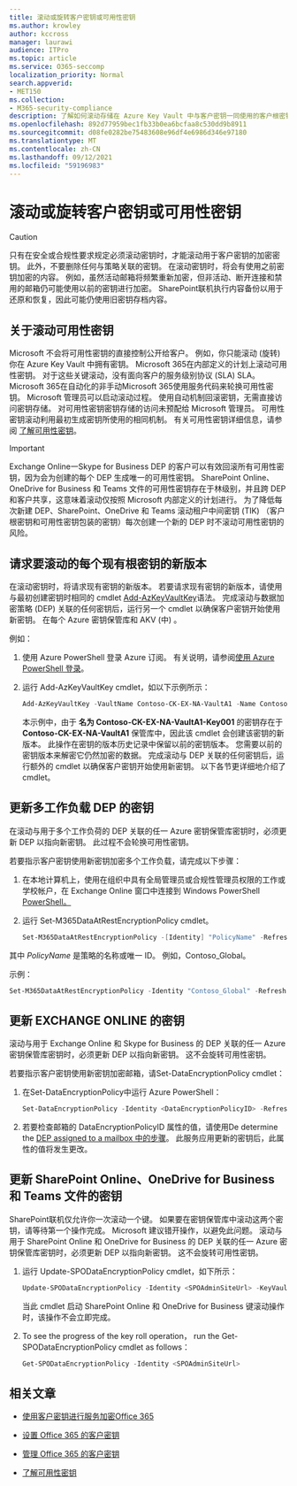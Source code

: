```yaml
---
title: 滚动或旋转客户密钥或可用性密钥
ms.author: krowley
author: kccross
manager: laurawi
audience: ITPro
ms.topic: article
ms.service: O365-seccomp
localization_priority: Normal
search.appverid:
- MET150
ms.collection:
- M365-security-compliance
description: 了解如何滚动存储在 Azure Key Vault 中与客户密钥一同使用的客户根密钥。 服务包括Exchange Online、Skype for Business、SharePoint Online、OneDrive for Business和Teams文件。
ms.openlocfilehash: 892d77959bec1fb33b0ea6bcfaa8c530dd9b8911
ms.sourcegitcommit: d08fe0282be75483608e96df4e6986d346e97180
ms.translationtype: MT
ms.contentlocale: zh-CN
ms.lasthandoff: 09/12/2021
ms.locfileid: "59196983"
---
```

# <a name="roll-or-rotate-a-customer-key-or-an-availability-key"></a>滚动或旋转客户密钥或可用性密钥

> [!CAUTION]
> 只有在安全或合规性要求规定必须滚动密钥时，才能滚动用于客户密钥的加密密钥。 此外，不要删除任何与策略关联的密钥。 在滚动密钥时，将会有使用之前密钥加密的内容。 例如，虽然活动邮箱将频繁重新加密，但非活动、断开连接和禁用的邮箱仍可能使用以前的密钥进行加密。 SharePoint联机执行内容备份以用于还原和恢复，因此可能仍使用旧密钥存档内容。

## <a name="about-rolling-the-availability-key"></a>关于滚动可用性密钥

Microsoft 不会将可用性密钥的直接控制公开给客户。 例如，你只能滚动 (旋转) 你在 Azure Key Vault 中拥有密钥。 Microsoft 365在内部定义的计划上滚动可用性密钥。 对于这些关键滚动，没有面向客户的服务级别协议 (SLA) SLA。 Microsoft 365在自动化的非手动Microsoft 365使用服务代码来轮换可用性密钥。 Microsoft 管理员可以启动滚动过程。 使用自动机制回滚密钥，无需直接访问密钥存储。 对可用性密钥密钥存储的访问未预配给 Microsoft 管理员。 可用性密钥滚动利用最初生成密钥所使用的相同机制。 有关可用性密钥详细信息，请参阅 [了解可用性密钥](customer-key-availability-key-understand.md)。

> [!IMPORTANT]
> Exchange Online一Skype for Business DEP 的客户可以有效回滚所有可用性密钥，因为会为创建的每个 DEP 生成唯一的可用性密钥。 SharePoint Online、OneDrive for Business 和 Teams 文件的可用性密钥存在于林级别，并且跨 DEP 和客户共享，这意味着滚动仅按照 Microsoft 内部定义的计划进行。 为了降低每次新建 DEP、SharePoint、OneDrive 和 Teams 滚动租户中间密钥 (TIK) （客户根密钥和可用性密钥包装的密钥）每次创建一个新的 DEP 时不滚动可用性密钥的风险。

## <a name="request-a-new-version-of-each-existing-root-key-you-want-to-roll"></a>请求要滚动的每个现有根密钥的新版本

在滚动密钥时，将请求现有密钥的新版本。 若要请求现有密钥的新版本，请使用与最初创建密钥时相同的 cmdlet [Add-AzKeyVaultKey](/powershell/module/az.keyvault/add-azkeyvaultkey)语法。 完成滚动与数据加密策略 (DEP) 关联的任何密钥后，运行另一个 cmdlet 以确保客户密钥开始使用新密钥。 在每个 Azure 密钥保管库和 AKV (中) 。

例如：

1. 使用 Azure PowerShell 登录 Azure 订阅。 有关说明，请参阅[使用 Azure PowerShell 登录](/powershell/azure/authenticate-azureps)。

2. 运行 Add-AzKeyVaultKey cmdlet，如以下示例所示：

   ```powershell
   Add-AzKeyVaultKey -VaultName Contoso-CK-EX-NA-VaultA1 -Name Contoso-CK-EX-NA-VaultA1-Key001 -Destination HSM -KeyOps @('wrapKey','unwrapKey') -NotBefore (Get-Date -Date "12/27/2016 12:01 AM")
   ```

   本示例中，由于 **名为 Contoso-CK-EX-NA-VaultA1-Key001** 的密钥存在于 **Contoso-CK-EX-NA-VaultA1** 保管库中，因此该 cmdlet 会创建该密钥的新版本。 此操作在密钥的版本历史记录中保留以前的密钥版本。 您需要以前的密钥版本来解密它仍然加密的数据。 完成滚动与 DEP 关联的任何密钥后，运行额外的 cmdlet 以确保客户密钥开始使用新密钥。 以下各节更详细地介绍了 cmdlet。
  
## <a name="update-the-keys-for-multi-workload-deps"></a>更新多工作负载 DEP 的密钥

在滚动与用于多个工作负荷的 DEP 关联的任一 Azure 密钥保管库密钥时，必须更新 DEP 以指向新密钥。 此过程不会轮换可用性密钥。

若要指示客户密钥使用新密钥加密多个工作负载，请完成以下步骤：

1. 在本地计算机上，使用在组织中具有全局管理员或合规性管理员权限的工作或学校帐户，在 Exchange Online 窗口中连接到 Windows PowerShell [PowerShell。](/powershell/exchange/connect-to-exchange-online-powershell)

2. 运行 Set-M365DataAtRestEncryptionPolicy cmdlet。
  
   ```powershell
   Set-M365DataAtRestEncryptionPolicy -[Identity] "PolicyName" -Refresh
   ```

其中 *PolicyName* 是策略的名称或唯一 ID。 例如，Contoso_Global。

示例：

```powershell
Set-M365DataAtRestEncryptionPolicy -Identity "Contoso_Global" -Refresh
```

## <a name="update-the-keys-for-exchange-online-deps"></a>更新 EXCHANGE ONLINE 的密钥

滚动与用于 Exchange Online 和 Skype for Business 的 DEP 关联的任一 Azure 密钥保管库密钥时，必须更新 DEP 以指向新密钥。 这不会旋转可用性密钥。

若要指示客户密钥使用新密钥加密邮箱，请Set-DataEncryptionPolicy cmdlet：

1. 在Set-DataEncryptionPolicy中运行 Azure PowerShell：
  
   ```powershell
   Set-DataEncryptionPolicy -Identity <DataEncryptionPolicyID> -Refresh
   ```

2. 若要检查邮箱的 DataEncryptionPolicyID 属性的值，请使用De determine the [DEP assigned to a mailbox 中的步骤](customer-key-manage.md#determine-the-dep-assigned-to-a-mailbox)。 此服务应用更新的密钥后，此属性的值将发生更改。
  
## <a name="update-the-keys-for-sharepoint-online-onedrive-for-business-and-teams-files"></a>更新 SharePoint Online、OneDrive for Business 和 Teams 文件的密钥

SharePoint联机仅允许你一次滚动一个键。 如果要在密钥保管库中滚动这两个密钥，请等待第一个操作完成。 Microsoft 建议错开操作，以避免此问题。 滚动与用于 SharePoint Online 和 OneDrive for Business 的 DEP 关联的任一 Azure 密钥保管库密钥时，必须更新 DEP 以指向新密钥。 这不会旋转可用性密钥。

1. 运行 Update-SPODataEncryptionPolicy cmdlet，如下所示：
  
   ```powershell
   Update-SPODataEncryptionPolicy -Identity <SPOAdminSiteUrl> -KeyVaultName <ReplacementKeyVaultName> -KeyName <ReplacementKeyName> -KeyVersion <ReplacementKeyVersion> -KeyType <Primary | Secondary>
   ```

   当此 cmdlet 启动 SharePoint Online 和 OneDrive for Business 键滚动操作时，该操作不会立即完成。

2. To see the progress of the key roll operation， run the Get-SPODataEncryptionPolicy cmdlet as follows：

   ```powershell
   Get-SPODataEncryptionPolicy -Identity <SPOAdminSiteUrl>
   ```

## <a name="related-articles"></a>相关文章

- [使用客户密钥进行服务加密Office 365](customer-key-overview.md)

- [设置 Office 365 的客户密钥](customer-key-set-up.md)

- [管理 Office 365 的客户密钥](customer-key-manage.md)

- [了解可用性密钥](customer-key-availability-key-understand.md)